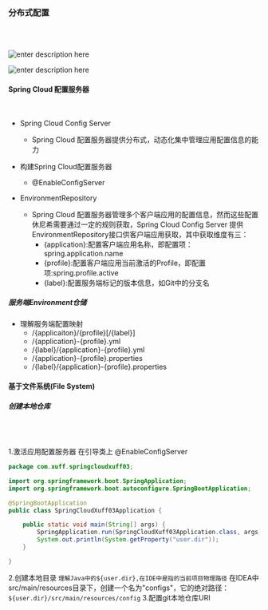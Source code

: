 ### 分布式配置

<br>
<br>

![enter description here](https://markdown.xiaoshujiang.com/img/spinner.gif "[[[1557562736441]]]" )


![enter description here](https://markdown.xiaoshujiang.com/img/spinner.gif "[[[1557568443314]]]" )


#### Spring Cloud 配置服务器

<br>

* Spring Cloud Config Server
	* Spring Cloud 配置服务器提供分布式，动态化集中管理应用配置信息的能力

* 构建Spring Cloud配置服务器
	* @EnableConfigServer

* EnvironmentRepository
	* Spring Cloud 配置服务器管理多个客户端应用的配置信息，然而这些配置休尼希需要通过一定的规则获取，Spring Cloud Config Server 提供EnvironmentRepository接口供客户端应用获取，其中获取维度有三：
		* {application}:配置客户端应用名称，即配置项：spring.application.name
		* {profile}:配置客户端应用当前激活的Profile，即配置项:spring.profile.active
		* {label}:配置服务端标记的版本信息，如Git中的分支名

 ##### 服务端Environment仓储
 * 理解服务端配置映射
	 * /{applicaiton}/{profile}[/{label}]
	 * /{application}-{profile}.yml
	 * /{label}/{application}-{profile}.yml
	 * /{application}-{profile}.properties
	 * /{label}/{application}-{profile}.properties


#### 基于文件系统(File System)
##### 创建本地仓库

<br>
<br>

1.激活应用配置服务器
	在引导类上 @EnableConfigServer

```java
package com.xuff.springcloudxuff03;

import org.springframework.boot.SpringApplication;
import org.springframework.boot.autoconfigure.SpringBootApplication;

@SpringBootApplication
public class SpringCloudXuff03Application {

	public static void main(String[] args) {
		SpringApplication.run(SpringCloudXuff03Application.class, args);
		System.out.println(System.getProperty("user.dir"));
	}

}


```
	
2.创建本地目录
	`理解Java中的${user.dir},在IDE中是指的当前项目物理路径`
	在IDEA中src/main/resources目录下，创建一个名为"configs"，它的绝对路径：
    `${user.dir}/src/main/resources/config`
3.配置git本地仓库URI
    
	